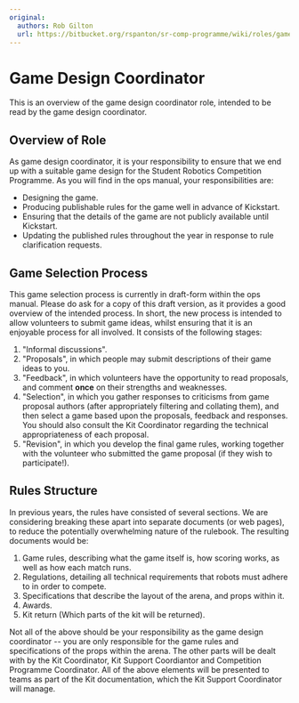 ```yaml
---
original:
  authors: Rob Gilton
  url: https://bitbucket.org/rspanton/sr-comp-programme/wiki/roles/game-design-coord
---
```

# Game Design Coordinator

This is an overview of the game design coordinator role, intended to be read by the game design coordinator.

## Overview of Role

As game design coordinator, it is your responsibility to ensure that we end up with a suitable game design for the Student Robotics Competition Programme.  As you will find in the ops manual, your responsibilities are:

* Designing the game.
* Producing publishable rules for the game well in advance of Kickstart.
* Ensuring that the details of the game are not publicly available until Kickstart.
* Updating the published rules throughout the year in response to rule clarification requests.

## Game Selection Process

This game selection process is currently in draft-form within the ops manual.  Please do ask for a copy of this draft version, as it provides a good overview of the intended process.  In short, the new process is intended to allow volunteers to submit game ideas, whilst ensuring that it is an enjoyable process for all involved.   It consists of the following stages:

 1. "Informal discussions".
 2. "Proposals", in which people may submit descriptions of their game ideas to you.
 3. "Feedback", in which volunteers have the opportunity to read proposals, and comment **once** on their strengths and weaknesses.
 4. "Selection", in which you gather responses to criticisms from game proposal authors (after appropriately filtering and collating them), and then select a game based upon the proposals, feedback and responses.  You should also consult the Kit Coordinator regarding the technical appropriateness of each proposal.
 5. "Revision", in which you develop the final game rules, working together with the volunteer who submitted the game proposal (if they wish to participate!).

## Rules Structure

In previous years, the rules have consisted of several sections.  We are considering breaking these apart into separate documents (or web pages), to reduce the potentially overwhelming nature of the rulebook.  The resulting documents would be:

 1. Game rules, describing what the game itself is, how scoring works, as well as how each match runs.
 2. Regulations, detailing all technical requirements that robots must adhere to in order to compete.
 3. Specifications that describe the layout of the arena, and props within it.
 4. Awards.
 5. Kit return (Which parts of the kit will be returned).

Not all of the above should be your responsibility as the game design coordinator -- you are only responsible for the game rules and specifications of the props within the arena.  The other parts will be dealt with by the Kit Coordinator, Kit Support Coordiantor and Competition Programme Coordinator.  All of the above elements will be presented to teams as part of the Kit documentation, which the Kit Support Coordinator will manage.
